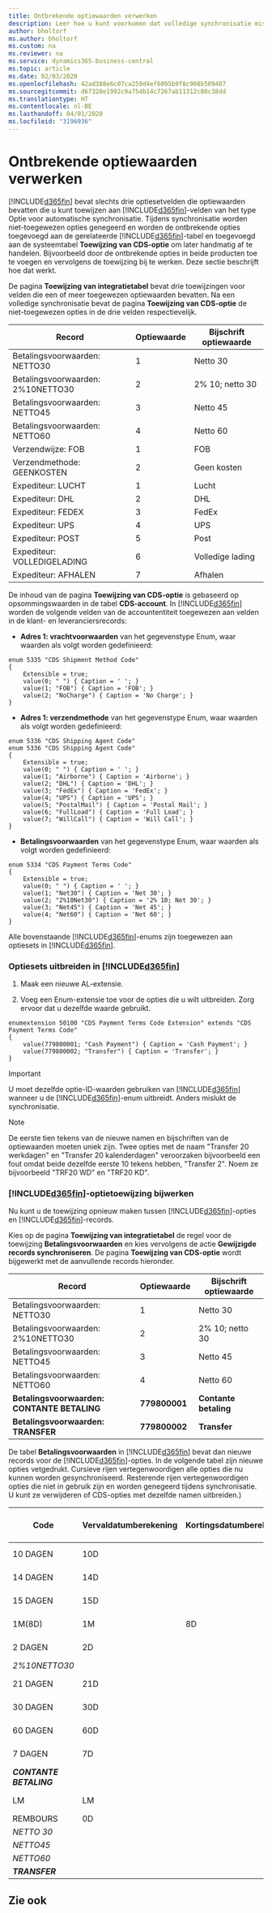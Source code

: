 ```yaml
---
title: Ontbrekende optiewaarden verwerken
description: Leer hoe u kunt voorkomen dat volledige synchronisatie mislukt omdat de opties verschillen in toegewezen velden.
author: bholtorf
ms.author: bholtorf
ms.custom: na
ms.reviewer: na
ms.service: dynamics365-business-central
ms.topic: article
ms.date: 02/03/2020
ms.openlocfilehash: 42ad388e6c07ca259d4ef6095b9f8c908b509407
ms.sourcegitcommit: d67328e1992c9a754b14c7267ab11312c80c38dd
ms.translationtype: HT
ms.contentlocale: nl-BE
ms.lasthandoff: 04/01/2020
ms.locfileid: "3196936"
---
```

# <a name="handling-missing-option-values"></a>Ontbrekende optiewaarden verwerken
[!INCLUDE[d365fin](includes/cds_long_md.md)] bevat slechts drie optiesetvelden die optiewaarden bevatten die u kunt toewijzen aan [!INCLUDE[d365fin](includes/d365fin_md.md)]-velden van het type Optie<!-- Option type, not enum? @Onat can you vertify this? --> voor automatische synchronisatie. Tijdens synchronisatie worden niet-toegewezen opties genegeerd en worden de ontbrekende opties toegevoegd aan de gerelateerde [!INCLUDE[d365fin](includes/d365fin_md.md)]-tabel en toegevoegd aan de systeemtabel **Toewijzing van CDS-optie** om later handmatig af te handelen. Bijvoorbeeld door de ontbrekende opties in beide producten toe te voegen en vervolgens de toewijzing bij te werken. Deze sectie beschrijft hoe dat werkt.

De pagina **Toewijzing van integratietabel** bevat drie toewijzingen voor velden die een of meer toegewezen optiewaarden bevatten. Na een volledige synchronisatie bevat de pagina **Toewijzing van CDS-optie** de niet-toegewezen opties in de drie velden respectievelijk.

|         Record             | Optiewaarde | Bijschrift optiewaarde |
|----------------------------|--------------|----------------------|
| Betalingsvoorwaarden: NETTO30       | 1            | Netto 30               |
| Betalingsvoorwaarden: 2%10NETTO30   | 2            | 2% 10; netto 30        |
| Betalingsvoorwaarden: NETTO45       | 3            | Netto 45               |
| Betalingsvoorwaarden: NETTO60       | 4            | Netto 60               |
| Verzendwijze: FOB       | 1            | FOB                  |
| Verzendmethode: GEENKOSTEN  | 2            | Geen kosten            |
| Expediteur: LUCHT   | 1            | Lucht             |
| Expediteur: DHL        | 2            | DHL                  |
| Expediteur: FEDEX      | 3            | FedEx                |
| Expediteur: UPS        | 4            | UPS                  |
| Expediteur: POST | 5            | Post          |
| Expediteur: VOLLEDIGELADING   | 6            | Volledige lading            |
| Expediteur: AFHALEN   | 7            | Afhalen            |

De inhoud van de pagina **Toewijzing van CDS-optie** is gebaseerd op opsommingswaarden in de tabel **CDS-account**. In [!INCLUDE[d365fin](includes/cds_long_md.md)] worden de volgende velden van de accountentiteit toegewezen aan velden in de klant- en leveranciersrecords:

- **Adres 1: vrachtvoorwaarden** van het gegevenstype Enum, waar waarden als volgt worden gedefinieerd:

```
enum 5335 "CDS Shipment Method Code"
{
    Extensible = true;
    value(0; " ") { Caption = ' '; }
    value(1; "FOB") { Caption = 'FOB'; }
    value(2; "NoCharge") { Caption = 'No Charge'; }
}
```

- **Adres 1: verzendmethode** van het gegevenstype Enum, waar waarden als volgt worden gedefinieerd:

```
enum 5336 "CDS Shipping Agent Code"
enum 5336 "CDS Shipping Agent Code"
{
    Extensible = true;
    value(0; " ") { Caption = ' '; }
    value(1; "Airborne") { Caption = 'Airborne'; }
    value(2; "DHL") { Caption = 'DHL'; }
    value(3; "FedEx") { Caption = 'FedEx'; }
    value(4; "UPS") { Caption = 'UPS'; }
    value(5; "PostalMail") { Caption = 'Postal Mail'; }
    value(6; "FullLoad") { Caption = 'Full Load'; }
    value(7; "WillCall") { Caption = 'Will Call'; }
}
```

- **Betalingsvoorwaarden** van het gegevenstype Enum, waar waarden als volgt worden gedefinieerd:

```
enum 5334 "CDS Payment Terms Code"
{
    Extensible = true;
    value(0; " ") { Caption = ' '; }
    value(1; "Net30") { Caption = 'Net 30'; }
    value(2; "2%10Net30") { Caption = '2% 10; Net 30'; }
    value(3; "Net45") { Caption = 'Net 45'; }
    value(4; "Net60") { Caption = 'Net 60'; }
}
```

Alle bovenstaande [!INCLUDE[d365fin](includes/d365fin_md.md)]-enums zijn toegewezen aan optiesets in [!INCLUDE[d365fin](includes/cds_long_md.md)].

### <a name="extending-option-sets-in-d365fin"></a>Optiesets uitbreiden in [!INCLUDE[d365fin](includes/d365fin_md.md)]
1. Maak een nieuwe AL-extensie.

2. Voeg een Enum-extensie toe voor de opties die u wilt uitbreiden. Zorg ervoor dat u dezelfde waarde gebruikt. 

```
enumextension 50100 "CDS Payment Terms Code Extension" extends "CDS Payment Terms Code"
{
    value(779800001; "Cash Payment") { Caption = 'Cash Payment'; }
    value(779800002; "Transfer") { Caption = 'Transfer'; }
}
```

> [!IMPORTANT]  
> U moet dezelfde optie-ID-waarden gebruiken van [!INCLUDE[d365fin](includes/cds_long_md.md)] wanneer u de [!INCLUDE[d365fin](includes/d365fin_md.md)]-enum uitbreidt. Anders mislukt de synchronisatie.

> [!NOTE]
> De eerste tien tekens van de nieuwe namen en bijschriften van de optiewaarden moeten uniek zijn. Twee opties met de naam "Transfer 20 werkdagen" en "Transfer 20 kalenderdagen" veroorzaken bijvoorbeeld een fout omdat beide dezelfde eerste 10 tekens hebben, "Transfer 2". Noem ze bijvoorbeeld "TRF20 WD" en "TRF20 KD".

### <a name="update-d365fin-option-mapping"></a>[!INCLUDE[d365fin](includes/cds_long_md.md)]-optietoewijzing bijwerken
Nu kunt u de toewijzing opnieuw maken tussen [!INCLUDE[d365fin](includes/cds_long_md.md)]-opties en [!INCLUDE[d365fin](includes/d365fin_md.md)]-records.

Kies op de pagina **Toewijzing van integratietabel** de regel voor de toewijzing **Betalingsvoorwaarden** en kies vervolgens de actie **Gewijzigde records synchroniseren**. De pagina **Toewijzing van CDS-optie** wordt bijgewerkt met de aanvullende records hieronder.

|         Record                 | Optiewaarde   | Bijschrift optiewaarde |
|--------------------------------|----------------|----------------------|
| Betalingsvoorwaarden: NETTO30           | 1              | Netto 30               |
| Betalingsvoorwaarden: 2%10NETTO30       | 2              | 2% 10; netto 30        |
| Betalingsvoorwaarden: NETTO45           | 3              | Netto 45               |
| Betalingsvoorwaarden: NETTO60           | 4              | Netto 60               | 
| **Betalingsvoorwaarden: CONTANTE BETALING**  | **779800001**  | **Contante betaling**     |
| **Betalingsvoorwaarden: TRANSFER**    | **779800002**  | **Transfer**         |

De tabel **Betalingsvoorwaarden** in [!INCLUDE[d365fin](includes/d365fin_md.md)] bevat dan nieuwe records voor de [!INCLUDE[d365fin](includes/cds_long_md.md)]-opties. In de volgende tabel zijn nieuwe opties vetgedrukt. Cursieve rijen vertegenwoordigen alle opties die nu kunnen worden gesynchroniseerd. Resterende rijen vertegenwoordigen opties die niet in gebruik zijn en worden genegeerd tijdens synchronisatie. U kunt ze verwijderen of CDS-opties met dezelfde namen uitbreiden.)

| Code       | Vervaldatumberekening | Kortingsdatumberekening | Korting % | Contantkorting op creditnota's berekenen | Omschrijving       |
|------------|----------------------|---------------------------|------------|-------------------------------|-------------------|
| 10 DAGEN    | 10D                  |                           | 0.         | ONWAAR                         | Netto 10 dagen       |
| 14 DAGEN    | 14D                  |                           | 0.         | ONWAAR                         | Netto 14 dagen       |
| 15 DAGEN    | 15D                  |                           | 0.         | ONWAAR                         | Netto 15 dagen       |
| 1M(8D)     | 1M                   | 8D                        | 2.         | ONWAAR                         | 1 maand/2% 8 dagen |
| 2 DAGEN     | 2D                   |                           | 0.         | ONWAAR                         | Netto 2 dagen        |
| *2%10NETTO30* |                      |                           | 0.         | ONWAAR                         |                   |
| 21 DAGEN    | 21D                  |                           | 0.         | ONWAAR                         | Netto 21 dagen       |
| 30 DAGEN    | 30D                  |                           | 0.         | ONWAAR                         | Netto 30 dagen       |
| 60 DAGEN    | 60D                  |                           | 0.         | ONWAAR                         | Netto 60 dagen       |
| 7 DAGEN     | 7D                   |                           | 0.         | ONWAAR                         | Netto 7 dagen        |
| ***CONTANTE BETALING*** |                      |                           | 0.         | ONWAAR                         |                   |
| LM         | LM                   |                           | 0.         | ONWAAR                         | Lopende maand     |
| REMBOURS        | 0D                   |                           | 0.         | ONWAAR                         | Rembours  |
| *NETTO 30*      |                      |                           | 0.         | ONWAAR                         |                   |
| *NETTO45*      |                      |                           | 0.         | ONWAAR                         |                   |
| *NETTO60*      |                      |                           | 0.         | ONWAAR                         |                   |
| ***TRANSFER*** |                      |                           | 0.         | ONWAAR                         |                   |

## <a name="see-also"></a>Zie ook
